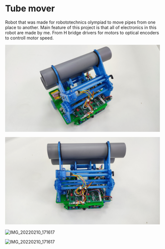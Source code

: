 # Tube mover
Robot that was made for robototechnics olympiad to move pipes from one place to another. Main feature of this project is that all of electronics in this robot are made by me. From H bridge drivers for motors to optical encoders to controll motor speed.

![IMG_20220210_171617](https://github.com/Fyodorbezz/Tube_mover/blob/main/Images/IMG_20240812_180358.jpg)

![IMG_20220210_171617](https://github.com/Fyodorbezz/Tube_mover/blob/main/Images/IMG_20240812_180401.jpg)

![IMG_20220210_171617](https://github.com/Fyodorbezz/Tube_mover/blob/main/Images/IMG_20240812_180439.jpg)

![IMG_20220210_171617](https://github.com/Fyodorbezz/Tube_mover/blob/main/Images/IMG_20240812_180529.jpg)

